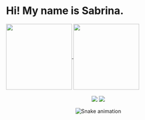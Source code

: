 <h1> Hi! My name is Sabrina. </h1>

<div>
  <a href="https://github.com/sabrinagoms1">
  <img height="180em"   align="center" src="https://github-readme-stats.vercel.app/api?username=sabrinagoms1&show_icons=true&theme=jolly&include_all_commits=true&count_private=true"/>
  <img height="180em"  align="center" src="https://github-readme-stats.vercel.app/api/top-langs/?username=sabrinagoms1&&layout=compact&hide=shell&theme=jolly"/>

<!--   <img align="center" width="148" height="180" src="https://media1.tenor.com/images/68e8337fb4eb7e40645d832c64762a8b/tenor.gif?itemid=19443613"> -->
</div>
 <br>
<div  align="center"> 
  <a href="https://www.instagram.com/sabrinagoms/" target="_blank"><img src="https://img.shields.io/badge/-Instagram-%23E4405F?style=for-the-badge&logo=instagram&logoColor=white" target="_blank"></a>
  <a href="https://www.linkedin.com/in/sabrina-gomes-5b2613122/" target="_blank"><img src="https://img.shields.io/badge/-LinkedIn-%230077B5?style=for-the-badge&logo=linkedin&logoColor=white" target="_blank"></a> 
 
  ![Snake animation](https://github.com/sabrinagoms1/sabrinagoms1/blob/output/github-contribution-grid-snake.svg)
 
</div>
